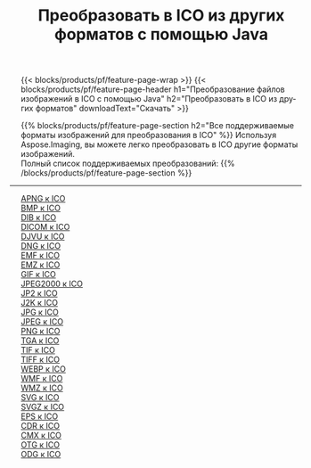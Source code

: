 ﻿---
title: Преобразовать в ICO из других форматов с помощью Java 
weight: 3920
url: /ru/java/conversion/to/ico 
lang: ru
langdirlevel: 2
locales: zh-hans,ja,it,ru,de,es,fr,nl,id,lt,pl,pt,vi,tr,ko,zh-hant,ar,hi,th,sv,cs,uk,he
description: Используя Aspose.Imaging, вы можете легко конвертировать в ICO из других форматов.
---

{{< blocks/products/pf/feature-page-wrap >}}
{{< blocks/products/pf/feature-page-header h1="Преобразование файлов изображений в ICO с помощью Java" h2="Преобразовать в ICO из других форматов" downloadText="Скачать" >}}


{{% blocks/products/pf/feature-page-section  h2="Все поддерживаемые форматы изображений для преобразования в ICO" %}}
Используя Aspose.Imaging, вы можете легко преобразовать в ICO другие форматы изображений.
<br/>
Полный список поддерживаемых преобразований:
{{% /blocks/products/pf/feature-page-section %}}
<div class="container-fluid productfamilypage bg-gray">
    <div class="convertypes bg-gray agp-content section">
        <div class="container">
		<hr style="margin-left:-20px;"/>
		<div class="row other-converters">
		    <div class='col-md-2 other-converter remove-lp remove-rp'><a href="/imaging/ru/java/conversion/apng-to-ico" >APNG к ICO</a></div>
<div class='col-md-2 other-converter remove-lp remove-rp'><a href="/imaging/ru/java/conversion/bmp-to-ico" >BMP к ICO</a></div>
<div class='col-md-2 other-converter remove-lp remove-rp'><a href="/imaging/ru/java/conversion/dib-to-ico" >DIB к ICO</a></div>
<div class='col-md-2 other-converter remove-lp remove-rp'><a href="/imaging/ru/java/conversion/dicom-to-ico" >DICOM к ICO</a></div>
<div class='col-md-2 other-converter remove-lp remove-rp'><a href="/imaging/ru/java/conversion/djvu-to-ico" >DJVU к ICO</a></div>
<div class='col-md-2 other-converter remove-lp remove-rp'><a href="/imaging/ru/java/conversion/dng-to-ico" >DNG к ICO</a></div>
<div class='col-md-2 other-converter remove-lp remove-rp'><a href="/imaging/ru/java/conversion/emf-to-ico" >EMF к ICO</a></div>
<div class='col-md-2 other-converter remove-lp remove-rp'><a href="/imaging/ru/java/conversion/emz-to-ico" >EMZ к ICO</a></div>
<div class='col-md-2 other-converter remove-lp remove-rp'><a href="/imaging/ru/java/conversion/gif-to-ico" >GIF к ICO</a></div>
<div class='col-md-2 other-converter remove-lp remove-rp'><a href="/imaging/ru/java/conversion/jpeg2000-to-ico" >JPEG2000 к ICO</a></div>
<div class='col-md-2 other-converter remove-lp remove-rp'><a href="/imaging/ru/java/conversion/jp2-to-ico" >JP2 к ICO</a></div>
<div class='col-md-2 other-converter remove-lp remove-rp'><a href="/imaging/ru/java/conversion/j2k-to-ico" >J2K к ICO</a></div>
<div class='col-md-2 other-converter remove-lp remove-rp'><a href="/imaging/ru/java/conversion/jpg-to-ico" >JPG к ICO</a></div>
<div class='col-md-2 other-converter remove-lp remove-rp'><a href="/imaging/ru/java/conversion/jpeg-to-ico" >JPEG к ICO</a></div>
<div class='col-md-2 other-converter remove-lp remove-rp'><a href="/imaging/ru/java/conversion/png-to-ico" >PNG к ICO</a></div>
<div class='col-md-2 other-converter remove-lp remove-rp'><a href="/imaging/ru/java/conversion/tga-to-ico" >TGA к ICO</a></div>
<div class='col-md-2 other-converter remove-lp remove-rp'><a href="/imaging/ru/java/conversion/tif-to-ico" >TIF к ICO</a></div>
<div class='col-md-2 other-converter remove-lp remove-rp'><a href="/imaging/ru/java/conversion/tiff-to-ico" >TIFF к ICO</a></div>
<div class='col-md-2 other-converter remove-lp remove-rp'><a href="/imaging/ru/java/conversion/webp-to-ico" >WEBP к ICO</a></div>
<div class='col-md-2 other-converter remove-lp remove-rp'><a href="/imaging/ru/java/conversion/wmf-to-ico" >WMF к ICO</a></div>
<div class='col-md-2 other-converter remove-lp remove-rp'><a href="/imaging/ru/java/conversion/wmz-to-ico" >WMZ к ICO</a></div>
<div class='col-md-2 other-converter remove-lp remove-rp'><a href="/imaging/ru/java/conversion/svg-to-ico" >SVG к ICO</a></div>
<div class='col-md-2 other-converter remove-lp remove-rp'><a href="/imaging/ru/java/conversion/svgz-to-ico" >SVGZ к ICO</a></div>
<div class='col-md-2 other-converter remove-lp remove-rp'><a href="/imaging/ru/java/conversion/eps-to-ico" >EPS к ICO</a></div>
<div class='col-md-2 other-converter remove-lp remove-rp'><a href="/imaging/ru/java/conversion/cdr-to-ico" >CDR к ICO</a></div>
<div class='col-md-2 other-converter remove-lp remove-rp'><a href="/imaging/ru/java/conversion/cmx-to-ico" >CMX к ICO</a></div>
<div class='col-md-2 other-converter remove-lp remove-rp'><a href="/imaging/ru/java/conversion/otg-to-ico" >OTG к ICO</a></div>
<div class='col-md-2 other-converter remove-lp remove-rp'><a href="/imaging/ru/java/conversion/odg-to-ico" >ODG к ICO</a></div>
                </div>
        </div>
    </div>
</div>
<br/>

